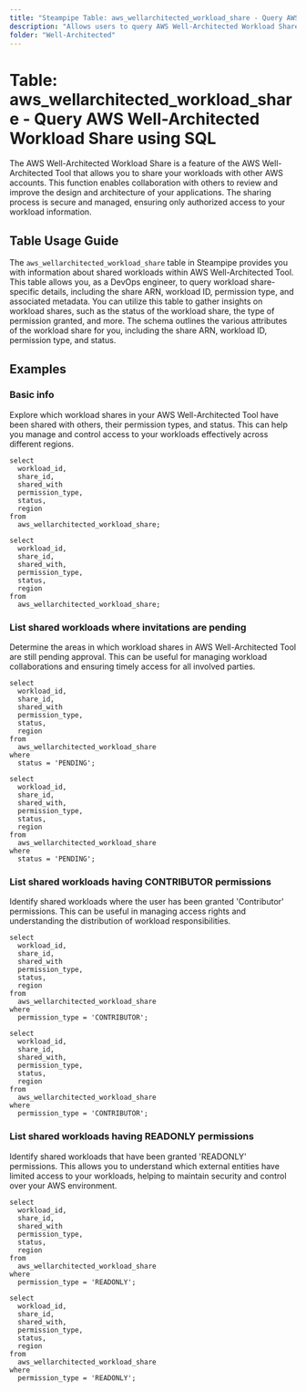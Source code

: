 ```yaml
---
title: "Steampipe Table: aws_wellarchitected_workload_share - Query AWS Well-Architected Workload Share using SQL"
description: "Allows users to query AWS Well-Architected Workload Share, providing information about shared workloads within AWS Well-Architected Tool."
folder: "Well-Architected"
---
```


# Table: aws_wellarchitected_workload_share - Query AWS Well-Architected Workload Share using SQL

The AWS Well-Architected Workload Share is a feature of the AWS Well-Architected Tool that allows you to share your workloads with other AWS accounts. This function enables collaboration with others to review and improve the design and architecture of your applications. The sharing process is secure and managed, ensuring only authorized access to your workload information.

## Table Usage Guide

The `aws_wellarchitected_workload_share` table in Steampipe provides you with information about shared workloads within AWS Well-Architected Tool. This table allows you, as a DevOps engineer, to query workload share-specific details, including the share ARN, workload ID, permission type, and associated metadata. You can utilize this table to gather insights on workload shares, such as the status of the workload share, the type of permission granted, and more. The schema outlines the various attributes of the workload share for you, including the share ARN, workload ID, permission type, and status.

## Examples

### Basic info
Explore which workload shares in your AWS Well-Architected Tool have been shared with others, their permission types, and status. This can help you manage and control access to your workloads effectively across different regions.

```sql+postgres
select
  workload_id,
  share_id,
  shared_with
  permission_type,
  status,
  region
from
  aws_wellarchitected_workload_share;
```

```sql+sqlite
select
  workload_id,
  share_id,
  shared_with,
  permission_type,
  status,
  region
from
  aws_wellarchitected_workload_share;
```

### List shared workloads where invitations are pending
Determine the areas in which workload shares in AWS Well-Architected Tool are still pending approval. This can be useful for managing workload collaborations and ensuring timely access for all involved parties.

```sql+postgres
select
  workload_id,
  share_id,
  shared_with
  permission_type,
  status,
  region
from
  aws_wellarchitected_workload_share
where
  status = 'PENDING';
```

```sql+sqlite
select
  workload_id,
  share_id,
  shared_with,
  permission_type,
  status,
  region
from
  aws_wellarchitected_workload_share
where
  status = 'PENDING';
```

### List shared workloads having CONTRIBUTOR permissions
Identify shared workloads where the user has been granted 'Contributor' permissions. This can be useful in managing access rights and understanding the distribution of workload responsibilities.

```sql+postgres
select
  workload_id,
  share_id,
  shared_with
  permission_type,
  status,
  region
from
  aws_wellarchitected_workload_share
where
  permission_type = 'CONTRIBUTOR';
```

```sql+sqlite
select
  workload_id,
  share_id,
  shared_with,
  permission_type,
  status,
  region
from
  aws_wellarchitected_workload_share
where
  permission_type = 'CONTRIBUTOR';
```

### List shared workloads having READONLY permissions
Identify shared workloads that have been granted 'READONLY' permissions. This allows you to understand which external entities have limited access to your workloads, helping to maintain security and control over your AWS environment.

```sql+postgres
select
  workload_id,
  share_id,
  shared_with
  permission_type,
  status,
  region
from
  aws_wellarchitected_workload_share
where
  permission_type = 'READONLY';
```

```sql+sqlite
select
  workload_id,
  share_id,
  shared_with,
  permission_type,
  status,
  region
from
  aws_wellarchitected_workload_share
where
  permission_type = 'READONLY';
```